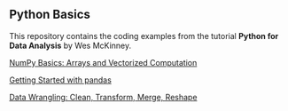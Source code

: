 ## **Python Basics**

This repository contains the coding examples from the tutorial **Python for Data Analysis** by Wes McKinney.
  

[NumPy Basics: Arrays and Vectorized Computation](https://github.com/lxn1021/Python-Basics/blob/master/NumPy%20Basics.ipynb)

[Getting Started with pandas](https://github.com/lxn1021/Python-Basics/blob/master/Pandas.ipynb)

[Data Wrangling: Clean, Transform, Merge, Reshape]()
